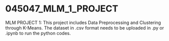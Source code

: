 # 045047_MLM_1_PROJECT
MLM PROJECT 1: This project includes Data Preprocessing and Clustering through K-Means.
The dataset in .csv format needs to be uploaded in .py or .ipynb to run the python codes.
